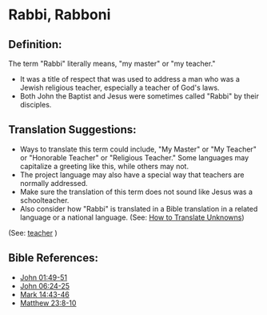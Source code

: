 # Rabbi, Rabboni #

## Definition: ##

The term "Rabbi" literally means, "my master" or "my teacher."

* It was a title of respect that was used to address a man who was a Jewish religious teacher, especially a teacher of God's laws.
* Both John the Baptist and Jesus were sometimes called "Rabbi" by their disciples.

## Translation Suggestions: ##

* Ways to translate this term could include, "My Master" or "My Teacher" or "Honorable Teacher" or "Religious Teacher." Some languages may capitalize a greeting like this, while others may not.
* The project language may also have a special way that teachers are normally addressed.
* Make sure the translation of this term does not sound like Jesus was a schoolteacher.
* Also consider how "Rabbi" is translated in a Bible translation in a related language or a national language. (See: [How to Translate Unknowns](https://git.door43.org/Door43/en-ta-translate-vol1/src/master/content/translate_unknown.md))

(See: [teacher](../kt/teacher.md) )

## Bible References: ##

* [John 01:49-51](https://door43.org/en/bible/notes/jhn/01/49)
* [John 06:24-25](https://door43.org/en/bible/notes/jhn/06/24)
* [Mark 14:43-46](https://door43.org/en/bible/notes/mrk/14/43)
* [Matthew 23:8-10](https://door43.org/en/bible/notes/mat/23/08)

